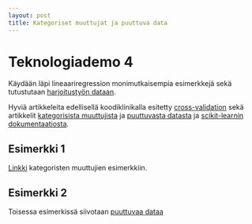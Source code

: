 ```yaml
---
layout: post
title: Kategoriset muuttujat ja puuttuva data
---
```


# Teknologiademo 4 #

Käydään läpi lineaariregression monimutkaisempia esimerkkejä sekä tutustutaan [harjoitustyön dataan](insideairbnb.com).

Hyviä artikkeleita edellisellä koodiklinikalla esitetty [cross-validation](https://towardsdatascience.com/cross-validation-code-visualization-kind-of-fun-b9741baea1f8) sekä artikkelit [kategorisista muuttujista](http://pbpython.com/categorical-encoding.html) ja [puuttuvasta datasta](https://medium.com/ibm-data-science-experience/missing-data-conundrum-exploration-and-imputation-techniques-9f40abe0fd87) ja [scikit-learnin dokumentaatiosta](https://pandas.pydata.org/pandas-docs/stable/missing_data.html).

## Esimerkki 1 ##

[Linkki](https://github.com/jodatut/2018/blob/master/koodiesimerkit/linreg_labels.py) kategoristen muuttujien esimerkkiin.

## Esimerkki 2 ##

Toisessa esimerkissä siivotaan [puuttuvaa dataa](https://github.com/jodatut/2018/blob/master/koodiesimerkit/linreg_imputation.py)
